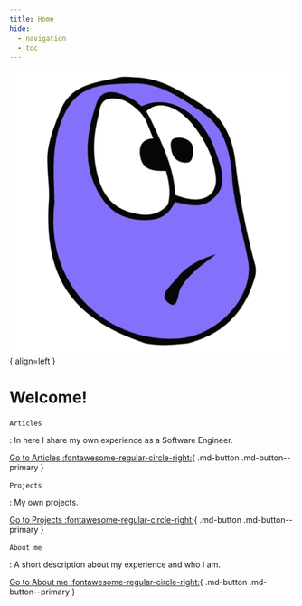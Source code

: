 ```yaml
---
title: Home
hide:
  - navigation
  - toc
---
```


![Image title](assets/logo.png){ align=left }

# Welcome!

`Articles`

: In here I share my own experience as a Software Engineer.

[Go to Articles :fontawesome-regular-circle-right:](blog){ .md-button .md-button--primary }

`Projects`

:   My own projects.

[Go to Projects :fontawesome-regular-circle-right:](projects){ .md-button .md-button--primary }

`About me`

:   A short description about my experience and who I am.

[Go to About me :fontawesome-regular-circle-right:](about-me){ .md-button .md-button--primary }
